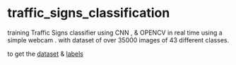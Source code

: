 # traffic_signs_classification

training Traffic Signs classifier using CNN , & OPENCV in real time using a simple webcam .
with dataset of over 35000 images of 43 different classes.  

to get the [dataset](https://drive.google.com/file/d/1AZeKw90Cb6GgamTBO3mvDdz6PjBwqCCt/view)
& [labels](https://raw.githubusercontent.com/murtazahassan/OpenCV-Python-Tutorials-for-Beginners/master/Advance/TrafficSignsCNN/labels.csv)

